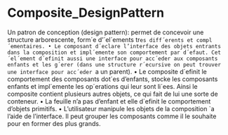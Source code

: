 # Composite_DesignPattern
Un patron de conception (design pattern): permet de concevoir une structure
arborescente, form´e d’´el´ements tr`es diff´erents et compl´ementaires.
• Le composant d´eclare l’interface des objets entrants dans la composition
et impl´emente son comportement par d´efaut. Cet ´el´ement d´efinit aussi une
interface pour acc´eder aux composants enfants et les g´erer (dans une structure
r´ecursive on peut trouver une interface pour acc´eder `a un parent).
• Le composite d´efinit le comportement des composants dot´es d’enfants, stocke
les composants enfants et impl´emente les op´erations qui leur sont li´ees. Ainsi
le composite contient plusieurs autres objets, ce qui fait de lui une sorte de
conteneur.
• La feuille n’a pas d’enfant et elle d´efinit le comportement d’objets primitifs.
• L’utilisateur manipule les objets de la composition `a l’aide de l’interface. Il
peut grouper les composants comme il le souhaite pour en former des plus
grands.
